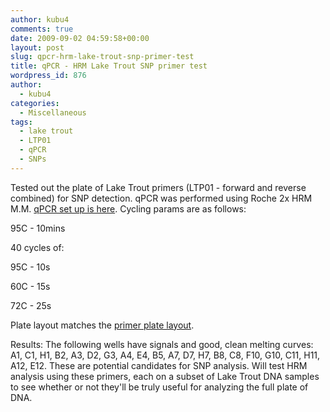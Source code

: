 ```yaml
---
author: kubu4
comments: true
date: 2009-09-02 04:59:58+00:00
layout: post
slug: qpcr-hrm-lake-trout-snp-primer-test
title: qPCR - HRM Lake Trout SNP primer test
wordpress_id: 876
author:
  - kubu4
categories:
  - Miscellaneous
tags:
  - lake trout
  - LTP01
  - qPCR
  - SNPs
---
```


Tested out the plate of Lake Trout primers (LTP01 - forward and reverse combined) for SNP detection. qPCR was performed using Roche 2x HRM M.M. [qPCR set up is here](http://eagle.fish.washington.edu/Arabidopsis/Notebook%20Workup%20Files/20090901-01.jpg). Cycling params are as follows:

95C - 10mins

40 cycles of:

95C - 10s

60C - 15s

72C - 25s

Plate layout matches the [primer plate layout](https://spreadsheets.google.com/ccc?key=tg7mtIbECmdwRrBdQr3lOnA).

Results: The following wells have signals and good, clean melting curves: A1, C1, H1, B2, A3, D2, G3, A4, E4, B5, A7, D7, H7, B8, C8, F10, G10, C11, H11, A12, E12. These are potential candidates for SNP analysis. Will test HRM analysis using these primers, each on a subset of Lake Trout DNA samples to see whether or not they'll be truly useful for analyzing the full plate of DNA.
